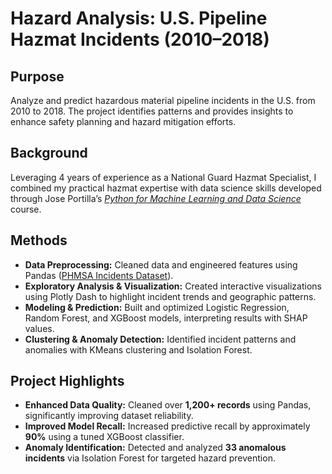 # Hazard Analysis: U.S. Pipeline Hazmat Incidents (2010–2018)

## Purpose
Analyze and predict hazardous material pipeline incidents in the U.S. from 2010 to 2018. The project identifies patterns and provides insights to enhance safety planning and hazard mitigation efforts.

## Background
Leveraging 4 years of experience as a National Guard Hazmat Specialist,  I combined my  practical hazmat expertise with data science skills developed through Jose Portilla’s [*Python for Machine Learning and Data Science*](https://www.udemy.com/course/python-for-data-science-and-machine-learning-bootcamp/) course.

## Methods
- **Data Preprocessing:** Cleaned data and engineered features using Pandas ([PHMSA Incidents Dataset](https://www.kaggle.com/datasets/webmadster/phmsa-incidents-since-2010)).
- **Exploratory Analysis & Visualization:** Created interactive visualizations using Plotly Dash to highlight incident trends and geographic patterns.
- **Modeling & Prediction:** Built and optimized Logistic Regression, Random Forest, and XGBoost models, interpreting results with SHAP values.
- **Clustering & Anomaly Detection:** Identified incident patterns and anomalies with KMeans clustering and Isolation Forest.

## Project Highlights
- **Enhanced Data Quality:** Cleaned over **1,200+ records** using Pandas, significantly improving dataset reliability.
- **Improved Model Recall:** Increased predictive recall by approximately **90%** using a tuned XGBoost classifier.
- **Anomaly Identification:** Detected and analyzed **33 anomalous incidents** via Isolation Forest for targeted hazard prevention.

